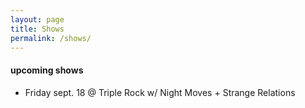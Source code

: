 ```yaml
---
layout: page
title: Shows
permalink: /shows/
---
```


#### upcoming shows

- Friday sept. 18 @ Triple Rock w/ Night Moves + Strange Relations


